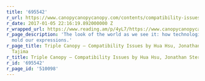 ```yaml
---
title: '695542'
r_url: https://www.canopycanopycanopy.com/contents/compatibility-issues?sub=documentation
r_date: 2017-01-05 22:16:19.892000000 Z
r_wrapped_url: https://www.reading.am/p/4yL7/https://www.canopycanopycanopy.com/contents/compatibility-issues?sub=documentation
r_page_description: 'The look of the world as we see it: how technological infrastructures
  mold our expressions.'
r_page_title: Triple Canopy – Compatibility Issues by Hua Hsu, Jonathan Sterne & Mika
  Tajima
r_title: Triple Canopy – Compatibility Issues by Hua Hsu, Jonathan Sterne & Mika Tajima
r_id: '695542'
r_page_id: '510098'
---
```


